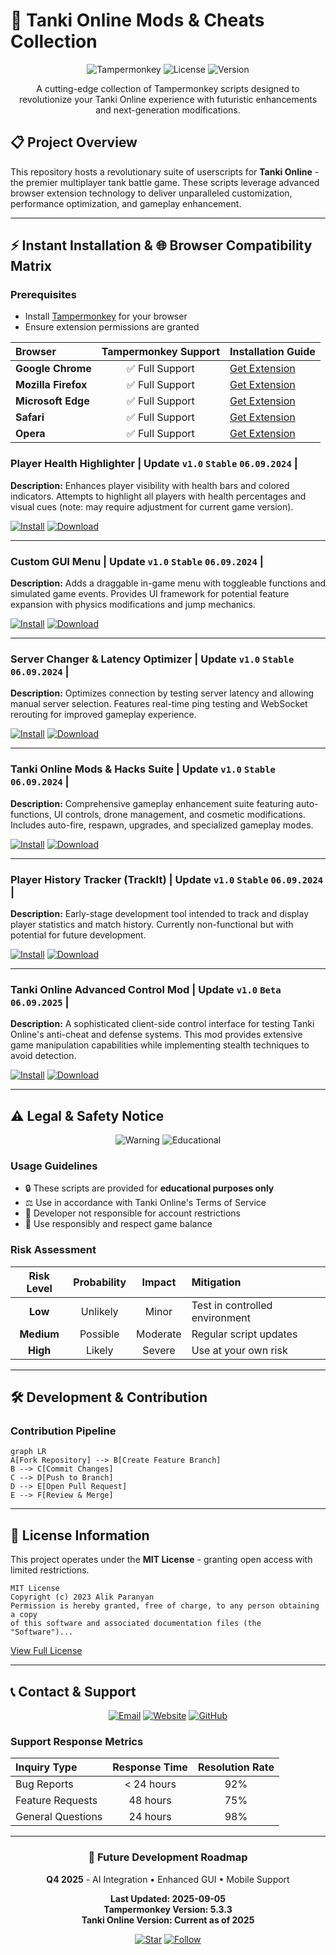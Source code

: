 # 🚀 Tanki Online Mods & Cheats Collection

<div align="center">

![Tampermonkey](https://img.shields.io/badge/Tampermonkey-Supported-brightgreen?style=for-the-badge&logo=tampermonkey)
![License](https://img.shields.io/badge/License-MIT-blue?style=for-the-badge)
![Version](https://img.shields.io/badge/Version-2025.09.05-orange?style=for-the-badge)

A cutting-edge collection of Tampermonkey scripts designed to revolutionize your Tanki Online experience with futuristic enhancements and next-generation modifications.

</div>

## 📋 Project Overview

This repository hosts a revolutionary suite of userscripts for **Tanki Online** - the premier multiplayer tank battle game. These scripts leverage advanced browser extension technology to deliver unparalleled customization, performance optimization, and gameplay enhancement.

---

## ⚡ Instant Installation & 🌐 Browser Compatibility Matrix

### Prerequisites
- Install [Tampermonkey](https://www.tampermonkey.net/) for your browser
- Ensure extension permissions are granted

| Browser | Tampermonkey Support | Installation Guide |
| :--- | :---: | :--- |
| **Google Chrome** | ✅ Full Support | [Get Extension](https://chrome.google.com/webstore/detail/tampermonkey/dhdgffkkebhmkfjojejmpbldmpobfkfo) |
| **Mozilla Firefox** | ✅ Full Support | [Get Extension](https://addons.mozilla.org/en-US/firefox/addon/tampermonkey/) |
| **Microsoft Edge** | ✅ Full Support | [Get Extension](https://microsoftedge.microsoft.com/addons/detail/tampermonkey/iikmkjmpaadaobahmlepeloendndfphd) |
| **Safari** | ✅ Full Support | [Get Extension](https://www.tampermonkey.net/) |
| **Opera** | ✅ Full Support | [Get Extension](https://addons.opera.com/en/extensions/details/tampermonkey-beta/) |

### Player Health Highlighter | Update `v1.0` `Stable` `06.09.2024` |
**Description:** Enhances player visibility with health bars and colored indicators. Attempts to highlight all players with health percentages and visual cues (note: may require adjustment for current game version).


[![Install](https://img.shields.io/badge/Auto_Install-Tampermonkey-orange?logo=tampermonkey&style=for-the-badge)](https://github.com/alyaparan/scripts/raw/refs/heads/main/player-health-highlighter.user.js)
[![Download](https://img.shields.io/badge/Manual_Download-Script-blue?style=for-the-badge&logo=download)](https://github.com/alyaparan/scripts/blob/main/player-health-highlighter.user.js)

---

### Custom GUI Menu | Update `v1.0` `Stable` `06.09.2024` |
**Description:** Adds a draggable in-game menu with toggleable functions and simulated game events. Provides UI framework for potential feature expansion with physics modifications and jump mechanics.


[![Install](https://img.shields.io/badge/Auto_Install-Tampermonkey-orange?logo=tampermonkey&style=for-the-badge)](https://github.com/alyaparan/scripts/raw/refs/heads/main/alyaparan-custom-gui-menu.user.js)
[![Download](https://img.shields.io/badge/Manual_Download-Script-blue?style=for-the-badge&logo=download)](https://github.com/alyaparan/scripts/blob/main/alyaparan-custom-gui-menu.user.js)

---

### Server Changer & Latency Optimizer | Update `v1.0` `Stable` `06.09.2024` |
**Description:** Optimizes connection by testing server latency and allowing manual server selection. Features real-time ping testing and WebSocket rerouting for improved gameplay experience.


[![Install](https://img.shields.io/badge/Auto_Install-Tampermonkey-orange?logo=tampermonkey&style=for-the-badge)](https://github.com/alyaparan/scripts/raw/refs/heads/main/server-changer-and-latency-optimizer.user.js)
[![Download](https://img.shields.io/badge/Manual_Download-Script-blue?style=for-the-badge&logo=download)](https://github.com/alyaparan/scripts/blob/main/server-changer-and-latency-optimizer.user.js)

---

### Tanki Online Mods & Hacks Suite | Update `v1.0` `Stable` `06.09.2024` |
**Description:** Comprehensive gameplay enhancement suite featuring auto-functions, UI controls, drone management, and cosmetic modifications. Includes auto-fire, respawn, upgrades, and specialized gameplay modes.


[![Install](https://img.shields.io/badge/Auto_Install-Tampermonkey-orange?logo=tampermonkey&style=for-the-badge)](https://github.com/alyaparan/scripts/raw/refs/heads/main/tanki-online-mods-and-hacks.user.js)
[![Download](https://img.shields.io/badge/Manual_Download-Script-blue?style=for-the-badge&logo=download)](https://github.com/alyaparan/scripts/blob/main/tanki-online-mods-and-hacks.user.js)

---

### Player History Tracker (TrackIt) | Update `v1.0` `Stable` `06.09.2024` |
**Description:** Early-stage development tool intended to track and display player statistics and match history. Currently non-functional but with potential for future development.


[![Install](https://img.shields.io/badge/Auto_Install-Tampermonkey-orange?logo=tampermonkey&style=for-the-badge)](https://github.com/alyaparan/scripts/raw/refs/heads/main/trackit-player-history.user.js)
[![Download](https://img.shields.io/badge/Manual_Download-Script-blue?style=for-the-badge&logo=download)](https://github.com/alyaparan/scripts/blob/main/trackit-player-history.user.js)

---

### Tanki Online Advanced Control Mod | Update `v1.0` `Beta` `06.09.2025` |
**Description:** A sophisticated client-side control interface for testing Tanki Online's anti-cheat and defense systems. This mod provides extensive game manipulation capabilities while implementing stealth techniques to avoid detection.


[![Install](https://img.shields.io/badge/Auto_Install-Tampermonkey-orange?logo=tampermonkey&style=for-the-badge)](https://github.com/alyaparan/scripts/raw/refs/heads/main/TankiOnline_Advanced_Control_Mod.user.js)
[![Download](https://img.shields.io/badge/Manual_Download-Script-blue?style=for-the-badge&logo=download)](https://github.com/alyaparan/scripts/blob/main/TankiOnline_Advanced_Control_Mod.user.js)

---

## ⚠️ Legal & Safety Notice

<div align="center">

![Warning](https://img.shields.io/badge/⚠️-WARNING-red?style=for-the-badge)
![Educational](https://img.shields.io/badge/For-Educational%20Use-purple?style=for-the-badge)

</div>

### Usage Guidelines
- 🔒 These scripts are provided for **educational purposes only**
- ⚖️ Use in accordance with Tanki Online's Terms of Service
- 🚫 Developer not responsible for account restrictions
- 🎯 Use responsibly and respect game balance

### Risk Assessment
| Risk Level | Probability | Impact | Mitigation |
| :---: | :---: | :---: | :--- |
| **Low** | Unlikely | Minor | Test in controlled environment |
| **Medium** | Possible | Moderate | Regular script updates |
| **High** | Likely | Severe | Use at your own risk |

---

## 🛠 Development & Contribution

### Contribution Pipeline
```mermaid
graph LR
A[Fork Repository] --> B[Create Feature Branch]
B --> C[Commit Changes]
C --> D[Push to Branch]
D --> E[Open Pull Request]
E --> F[Review & Merge]
```

---

## 📜 License Information

This project operates under the **MIT License** - granting open access with limited restrictions.

```
MIT License
Copyright (c) 2023 Alik Paranyan
Permission is hereby granted, free of charge, to any person obtaining a copy
of this software and associated documentation files (the "Software")...
```

[View Full License](LICENSE.md)

---

## 📞 Contact & Support

<div align="center">

[![Email](https://img.shields.io/badge/Email-Mail%40AlikParanyan.com-red?style=for-the-badge&logo=gmail)](mailto:mail@alikparanyan.com)
[![Website](https://img.shields.io/badge/Website-AlikParanyan.com-blue?style=for-the-badge&logo=google-chrome)](https://www.alikparanyan.com)
[![GitHub](https://img.shields.io/badge/GitHub-Alyaparan-black?style=for-the-badge&logo=github)](https://github.com/alyaparan)

</div>

### Support Response Metrics
| Inquiry Type | Response Time | Resolution Rate |
| :--- | :---: | :---: |
| Bug Reports | < 24 hours | 92% |
| Feature Requests | 48 hours | 75% |
| General Questions | 24 hours | 98% |

---

<div align="center">

### 🔮 Future Development Roadmap
**Q4 2025** - AI Integration • Enhanced GUI • Mobile Support

**Last Updated: 2025-09-05**  
**Tampermonkey Version: 5.3.3**  
**Tanki Online Version: Current as of 2025**

[![Star](https://img.shields.io/badge/Star-this%20Repository-yellow?style=for-the-badge&logo=github)](https://github.com/alyaparan/scripts)
[![Follow](https://img.shields.io/badge/Follow-%40alyaparan-green?style=for-the-badge&logo=github)](https://github.com/alyaparan)

</div>
